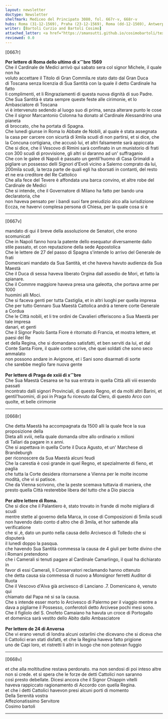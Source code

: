 ```yaml
---
layout: newsletter
doctype: Newsletter
shelfmark: Mediceo del Principato 3080, fol. 667r-v, 668r-v
hubs: Roma (31-12-1569), Praha (23-12-1569), Roma (dd-12-1569), Antwerpen (24-12-1569)
writer: [Bartoli Curzio and Bartoli Cosimo]
attached_letter: <a href="https://smansutti.github.io/cosimobartoli/texts/2979_117/">2979_117</a>
reviewed: 0.0
---
```


[0667r]  
  
  
<strong>Per lettere di Roma dello ultimo di x⁀bre 1569</strong>  
Che il Cardinale de Medici arrivò qui sabato sera col signor Michele, il quale non ha  
voluto accettare il Titolo di Gran Commila.re stato dato dal Gran Duca  
di Toscana senza licenzia di Sua Santità con la quale il detto Cardinale ha fatto  
li complimenti, et li Ringraziamenti di questa nuova dignità di suo Padre.  
Che Sua Santità è stata sempre queste feste alle cirimonie, et lo Ambasciatore di Toscana  
vi è intervenuto sedendo al luogo suo di prima, senza alterare punto le cose  
Che il signor Marcantonio Colonna ha donato al Cardinale Alessandrino una pianeta  
di broccato, che ha portata di Spagna.  
Che lunedì giunse in Roma lo Abbate de Nobili, al quale è stata assegnata  
la casa per carcere con sicurtà di x̅mila scudi di non partirsi, et si dice, che  
la Concuna cortigiana, che accusò lui, et altri falsamente sarà appiccata  
Che si dice, che il Vescovo di Rimini sarà confinato in un munistorio di frati  
con 300 scudi di provvisione, gli altri si daranno ad un' suffraganio  
Che con le galee di Napoli è passato un gentil'huomo di Casa Grimaldi a  
pigliare un possesso delli Signori d'Evoli vicino a Salerno comprato da lui,  
200mila scudi, la terza parte de quali egli ha sborsati in contanti, del resto  
et ne era creditore del Re Cattolico  
Che alla fece del Tevere è affondata una barca convino, et altre robe del  
Cardinale de Medici  
Che si intende, che il Governatore di Milano ha fatto per bando una declaratoria, che  
non haveva pensato per i bandi suoi fare preiudizio alco alla iurisdizione  
Eccza, ne havervi complesa persona di Chiesa, per la quale cosa si è  
  
---  

[0667v]  
  
  
mandato di qui il breve della assoluzione de Senatori, che erono scomunicati  
Che in Napoli fanno hora la patente dello esequatur diversamente dallo  
stile passato, et con reputazione della sede Appostolica  
Che le lettere de 27 del passo di Spagna s'intende lo arrivo del Generale de frati  
Domenicani mandato da Sua Santità, et che haveva havuto audienza da Sua Maestà  
Che il Duca di sessa haveva liberato Orgina dall assedio de Mori, et fatto la  
spianare.  
Che il Commre maggiore haveva presa una galeotta, che portava arme per 1000  
huomini alli Moci.  
Che si faceva genti per tutta Castiglia, et in altri luoghi per quella impresa  
Che per tutto Gennaro Sua Maestà Cattolica andrà a tenere corte Generale a Cordua  
Che le Città nobili, et li tre ordini de Cavalieri offeriscono a Sua Maestà per tale impresa  
danari, et genti  
Che il Signor Paolo Santa Fiore è ritornato di Francia, et mostra lettere, et paesi del Re  
et della Regina, che si domandano satisfatti, et ben serviti da lui, et dal  
Conte Santa Fiore, il quale conte scrive, che quei soldati che sono seco ammalato  
non possono andare in Avignone, et i Sani sono disarmati di sorte  
che sarebbe meglio fare nuova gente  
<br/><strong>Per lettere di Praga de xxiii di x⁀bre</strong>  
Che Sua Maestà Cesarea se ha sua entrata in quella Città alli viii essendo passati  
incontrato dalli signori Provinciali, di questo Regno, et da molti altri Barini, et  
gentil'huomini, di poi in Praga fu ricevuto dal Clero, di questo Arco con  
quolte, et belle cirimonie  
  
---  

[0668r]  
  
  
Che detta Maestà ha accompagnata da 1500 alli la quale fece la sua proposizione della  
Dieta alli xviii, nella quale domanda oltre allo ordinario x milioni  
di Tallari da pagare in x anni.  
Che si aspettava in quella Corte il Duca Agusto, et un' Marchese di Brandeburgh  
per riconoscere da Sua Maestà alcuni feudi  
Che la carestia è così grande in quel Regno, et spezialmente di fieno, et paglia  
che tutta la Corte desidera ritornarsene a Vienna per le molte income  
modità, che vi si patisce.  
Che da Vienna scrivono, che la peste scemava tuttavia di maniera, che  
presto quella Città resterebbe libera del tutto che a Dio piaccia  
<br/><strong>Per altre lettere di Roma.</strong>  
Che si dice che il Palantiero è, stato trovato in frande di molte migliara di scudi  
mentre stette al governo della Marca, in cose di Composizioni di 5mila scudi  
non havendo dato conto d altro che di 3mila, et hor sattende alla verificatione  
che si ,è, dato un punto nella causa dello Arcivesco di Tolledo che si disputerà  
il lunedì doppo la pasqua.  
che havendo Sua Santità commessa la causa de 4 giuli per botte divino che i Romani pretendono  
che i Camerali si tenuti pagare al Cardinale Camarlingo, il qual ha dichiarato in  
favor di essi Camerali, li Conservatori reclamando hanno ottenuto  
che detta causa sia commessa di nuovo a Monsignor ferretti Auditor di Ruota  
Che il Vescovo d'Alva già arcivesco di Lanciano .7. Domenicano è, venuto qui  
chiamato dal Papa né si sa la causa.  
Che s intende esser morto lo Arcivesco di Palermo per il viaggio mentre a  
dava a pigliarne il Possesso, conferotoli detto Arcivese pochi mesi sono.  
Che il figliolo del S. Onofeto Camaiano ha havuta un croce di Portogallo  
et domenica sarà vestito dello Abito dallo Ambasciatore  
<br/><strong>Per lettere de 24 di Anversa</strong>  
Che vi erano venuti di londra alcuni ostarlini che dicevano che si diceva che  
li Cattolici eran stati disfatti, et che la Regina haveva fatto prigione  
uno de Capi loro, et ristretti li altri in luogo che non potevan fuggio  
  
---  

[0668v]  
  
  
et che alla moltitudine restava perdonato. ma non sendosi di poi inteso altre  
non si crede. et si spera che le forze de detti Cattolici non saranno  
così presto debellate. Dicesi ancora che il Signor Chiappin vitelli  
haveva rappiccato ragionamento di Accordo con quella Regina.  
et che i detti Cattolici havevon presi alcuni porti di momento  
Della Serenità vostra  
Affezionatissimo Servitore  
Cosimo bartoli  
  
---  

